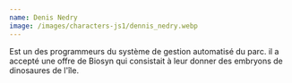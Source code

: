 ```yaml
---
name: Denis Nedry
image: /images/characters-js1/dennis_nedry.webp
---
```

Est un des programmeurs du système de gestion automatisé du parc. il a accepté une offre de Biosyn qui consistait à leur donner des embryons de dinosaures de l'île.